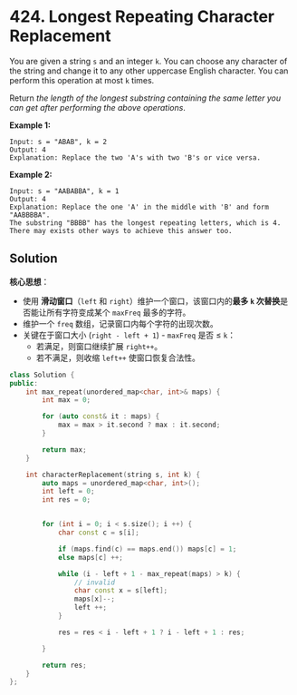 # 424. Longest Repeating Character Replacement

You are given a string `s` and an integer `k`. You can choose any character of the string and change it to any other uppercase English character. You can perform this operation at most `k` times.

Return *the length of the longest substring containing the same letter you can get after performing the above operations*.

 

**Example 1:**

```
Input: s = "ABAB", k = 2
Output: 4
Explanation: Replace the two 'A's with two 'B's or vice versa.
```

**Example 2:**

```
Input: s = "AABABBA", k = 1
Output: 4
Explanation: Replace the one 'A' in the middle with 'B' and form "AABBBBA".
The substring "BBBB" has the longest repeating letters, which is 4.
There may exists other ways to achieve this answer too.
```

## Solution

**核心思想**：

- 使用 **滑动窗口**（`left` 和 `right`）维护一个窗口，该窗口内的**最多 `k` 次替换**是否能让所有字符变成某个 `maxFreq` 最多的字符。
- 维护一个 `freq` 数组，记录窗口内每个字符的出现次数。
- 关键在于窗口大小 (`right - left + 1`) - `maxFreq` 是否 ≤ `k`：
  - 若满足，则窗口继续扩展 `right++`。
  - 若不满足，则收缩 `left++` 使窗口恢复合法性。

```c++
class Solution {
public:
    int max_repeat(unordered_map<char, int>& maps) {
        int max = 0;

        for (auto const& it : maps) {
            max = max > it.second ? max : it.second;
        }

        return max;
    }

    int characterReplacement(string s, int k) {
        auto maps = unordered_map<char, int>();
        int left = 0;
        int res = 0;


        for (int i = 0; i < s.size(); i ++) {
            char const c = s[i];

            if (maps.find(c) == maps.end()) maps[c] = 1;
            else maps[c] ++;

            while (i - left + 1 - max_repeat(maps) > k) {
                // invalid
                char const x = s[left];
                maps[x]--;
                left ++;
            }

            res = res < i - left + 1 ? i - left + 1 : res;

        }

        return res;
    }
};
```
